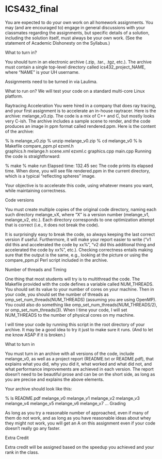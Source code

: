 # ICS432_final
You are expected to do your own work on all homework assignments. You may (and are encouraged to) engage in general discussions with your classmates regarding the assignments, but specific details of a solution, including the solution itself, must always be your own work. (See the statement of Academic Dishonesty on the Syllabus.)

What to turn in? 

You should turn in an electronic archive (.zip, .tar., .tgz, etc.). The archive must contain a single top-level directory called ics432_project_NAME, where “NAME” is your UH username.

Assignments need to be turned in via Laulima.

What to run on? 
We will test your code on a standard multi-core Linux platform.

Raytracing Acceleration
You were hired in a company that does ray tracing, and your first assignment is to accelerate an in-house raytracer. Here is the archive: melange_v0.zip. The code is a mix of C++ and C, but mostly looks very C-ish. The archive includes a sample scene to render, and the code produces an image in ppm format called rendered.ppm. Here is the content of the archive:

% ls
melange_v0.zip
% unzip melange_v0.zip
% cd melange_v0
% ls
Makefile     compare_ppm.pl ezxml.h      
graphics.h   melange.h    scene.xml
ezxml.c      graphics.cpp main.cpp
Running the code is straightforward:

% make
% make run
Elapsed time: 132.45 sec
The code prints its elapsed time. When done, you will see file rendered.ppm in the current directory, which is a typical “reflecting spheres” image.

Your objective is to accelerate this code, using whatever means you want, while maintaining correctness.

Code versions

You must create multiple copies of the original code directory, naming each such directory melange_vX, where “X” is a version number (melange_v1, melange_v2, etc.). Each directory corresponds to one optimization attempt that is correct (i.e., it does not break the code).

It is surprisingly easy to break the code, so always keeping the last correct version if useful. Furthermore, it will make your report easier to write (“v1 did this and accelerated the code by xx%”, “v2 did this additional thing and accelerated the code by xx%”, etc.). Checking correctness entails making sure that the output is the same, e.g., looking at the picture or using the compare_ppm.pl Perl script included in the archive.

Number of threads and Timing

One thing that most students will try is to multithread the code. The Makefile provided with the code defines a variable called NUM_THREADS. You should set its value to your number of cores on your machine. Then in your code, you should set the number of threads as omp_set_num_threads(NUM_THREADS) (assuming you are using OpenMP). You could also do something like omp_set_num_threads(NUM_THREADS/2), or omp_set_num_threads(3). When I time your code, I will set NUM_THREADS to the number of physical cores on my machine.

I will time your code by running this script in the root directory of your archive. It may be a good idea to try it just to make sure it runs. (And to let me know ASAP if it is broken.)

What to turn in

You must turn in an archive with all versions of the code, include melange_v0, as well as a project report (README.txt or README.pdf), that explains what you did, why you did it, what worked and what did not, and what performance improvements are achieved in each version. The report doesn’t need to be beautiful prose and can be on the short side, as long as you are precise and explains the above elements.

Your archive should look like this:

% ls
README.pdf  melange_v0  melange_v1
melange_v2  melange_v3  melange_v4
melange_v5  melange_v6  melange_v7
...
Grading

As long as you try a reasonable number of approached, even if many of them do not work, and as long as you have reasonable ideas about whey they might not work, you will get an A on this assignment even if your code doesn’t really go any faster.

Extra Credit

Extra credit will be assigned based on the speedup you achieved and your rank in the class.
